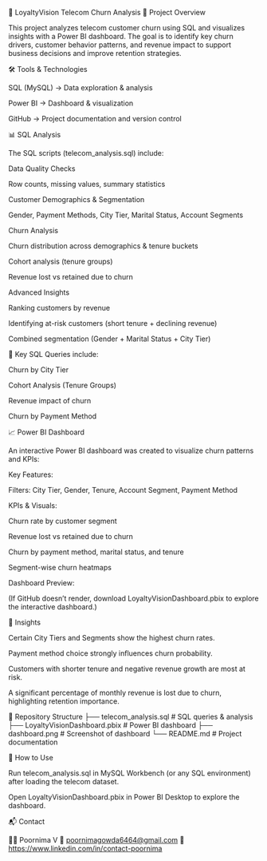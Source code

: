 📂 LoyaltyVision Telecom Churn Analysis
📌 Project Overview

This project analyzes telecom customer churn using SQL and visualizes insights with a Power BI dashboard.
The goal is to identify key churn drivers, customer behavior patterns, and revenue impact to support business decisions and improve retention strategies.

🛠️ Tools & Technologies

SQL (MySQL) → Data exploration & analysis

Power BI → Dashboard & visualization

GitHub → Project documentation and version control

📊 SQL Analysis

The SQL scripts (telecom_analysis.sql) include:

Data Quality Checks

Row counts, missing values, summary statistics

Customer Demographics & Segmentation

Gender, Payment Methods, City Tier, Marital Status, Account Segments

Churn Analysis

Churn distribution across demographics & tenure buckets

Cohort analysis (tenure groups)

Revenue lost vs retained due to churn

Advanced Insights

Ranking customers by revenue

Identifying at-risk customers (short tenure + declining revenue)

Combined segmentation (Gender + Marital Status + City Tier)

📌 Key SQL Queries include:

Churn by City Tier

Cohort Analysis (Tenure Groups)

Revenue impact of churn

Churn by Payment Method

📈 Power BI Dashboard

An interactive Power BI dashboard was created to visualize churn patterns and KPIs:

Key Features:

Filters: City Tier, Gender, Tenure, Account Segment, Payment Method

KPIs & Visuals:

Churn rate by customer segment

Revenue lost vs retained due to churn

Churn by payment method, marital status, and tenure

Segment-wise churn heatmaps

Dashboard Preview:

(If GitHub doesn’t render, download LoyaltyVisionDashboard.pbix to explore the interactive dashboard.)

🔑 Insights

Certain City Tiers and Segments show the highest churn rates.

Payment method choice strongly influences churn probability.

Customers with shorter tenure and negative revenue growth are most at risk.

A significant percentage of monthly revenue is lost due to churn, highlighting retention importance.

📂 Repository Structure
├── telecom_analysis.sql       # SQL queries & analysis
├── LoyaltyVisionDashboard.pbix # Power BI dashboard
├── dashboard.png              # Screenshot of dashboard
└── README.md                  # Project documentation

🚀 How to Use

Run telecom_analysis.sql in MySQL Workbench (or any SQL environment) after loading the telecom dataset.

Open LoyaltyVisionDashboard.pbix in Power BI Desktop to explore the dashboard.

📬 Contact

👩‍💻 Poornima V
📧 poornimagowda6464@gmail.com
🔗 https://www.linkedin.com/in/contact-poornima
